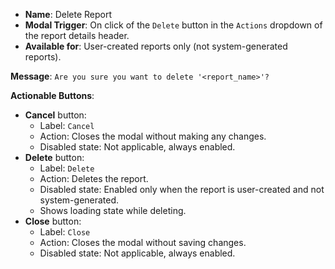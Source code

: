 * **Name**: Delete Report
* **Modal Trigger**: On click of the `Delete` button in the `Actions` dropdown of the report details header.
* **Available for**: User-created reports only (not system-generated reports).

**Message**: `Are you sure you want to delete '<report_name>'?`

**Actionable Buttons**:
- **Cancel** button:
    - Label: `Cancel`
    - Action: Closes the modal without making any changes.
    - Disabled state: Not applicable, always enabled.
- **Delete** button:
    - Label: `Delete`
    - Action: Deletes the report.
    - Disabled state: Enabled only when the report is user-created and not system-generated.
    - Shows loading state while deleting.
- **Close** button:
    - Label: `Close`
    - Action: Closes the modal without saving changes.
    - Disabled state: Not applicable, always enabled.